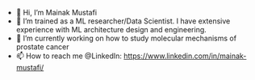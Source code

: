 - 👋 Hi, I’m Mainak Mustafi
- 👀 I’m trained as a ML researcher/Data Scientist. I have extensive experience with ML architecture design and engineering.
- 🌱 I’m currently working on how to study molecular mechanisms of prostate cancer
- 📫 How to reach me @LinkedIn: https://www.linkedin.com/in/mainak-mustafi/

<!--
**mainakm7/mainakm7** is a ✨ _special_ ✨ repository because its `README.md` (this file) appears on your GitHub profile.

Here are some ideas to get you started:

- 🔭 I’m currently working on ...
- 🌱 I’m currently learning ...
- 👯 I’m looking to collaborate on ...
- 🤔 I’m looking for help with ...
- 💬 Ask me about ...
- 📫 How to reach me: ...
- 😄 Pronouns: ...
- ⚡ Fun fact: ...
-->
